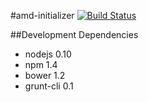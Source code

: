 #amd-initializer [![Build Status](https://travis-ci.org/BenSayers/amd-initializer.png?branch=master)](https://travis-ci.org/BenSayers/amd-initializer)

##Development Dependencies
- nodejs 0.10
- npm 1.4
- bower 1.2
- grunt-cli 0.1
